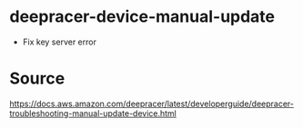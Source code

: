# deepracer-device-manual-update

- Fix key server error

# Source
https://docs.aws.amazon.com/deepracer/latest/developerguide/deepracer-troubleshooting-manual-update-device.html
